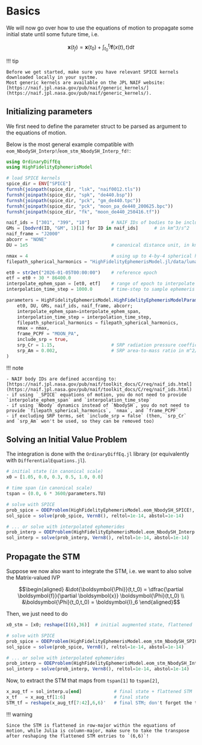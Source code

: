 # Basics

We will now go over how to use the equations of motion to propagate some initial state until some future time, i.e. 

```math
\boldsymbol{x}(t_f)
= 
\boldsymbol{x}(t_0) + 
\int_{t_0}^{t_f} \boldsymbol{f}(x(t),t) \mathrm{d}t
```

!!! tip

    Before we get started, make sure you have relevant SPICE kernels downloaded locally in your systme. 
    Most generic kernels are available on the JPL NAIF website: [https://naif.jpl.nasa.gov/pub/naif/generic_kernels/](https://naif.jpl.nasa.gov/pub/naif/generic_kernels/).


## Initializing parameters

We first need to define the parameter struct to be parsed as argument to the equations of motion.

Below is the most general example compatible with `eom_NbodySH_Interp!`/`eom_stm_NbodySH_Interp_fd!`:

```julia
using OrdinaryDiffEq
using HighFidelityEphemerisModel

# load SPICE kernels
spice_dir = ENV["SPICE"]
furnsh(joinpath(spice_dir, "lsk", "naif0012.tls"))
furnsh(joinpath(spice_dir, "spk", "de440.bsp"))
furnsh(joinpath(spice_dir, "pck", "gm_de440.tpc"))
furnsh(joinpath(spice_dir, "pck", "moon_pa_de440_200625.bpc"))
furnsh(joinpath(spice_dir, "fk", "moon_de440_250416.tf"))

naif_ids = ["301", "399", "10"]        # NAIF IDs of bodies to be included; first ID is of the central body
GMs = [bodvrd(ID, "GM", 1)[1] for ID in naif_ids]      # in km^3/s^2
naif_frame = "J2000"
abcorr = "NONE"
DU = 1e5                               # canonical distance unit, in km

nmax = 4                               # using up to 4-by-4 spherical harmonics
filepath_spherical_harmonics = "HighFidelityEphemerisModel.jl/data/luna/gggrx_1200l_sha_20x20.tab"

et0 = str2et("2026-01-05T00:00:00")    # reference epoch
etf = et0 + 30 * 86400.0
interpolate_ephem_span = [et0, etf]    # range of epoch to interpolate ephemeris
interpolation_time_step = 1000.0       # time-step to sample ephemeris for interpolation

parameters = HighFidelityEphemerisModel.HighFidelityEphemerisModelParameters(
    et0, DU, GMs, naif_ids, naif_frame, abcorr;
    interpolate_ephem_span=interpolate_ephem_span,
    interpolation_time_step = interpolation_time_step,
    filepath_spherical_harmonics = filepath_spherical_harmonics,
    nmax = nmax,
    frame_PCPF = "MOON_PA",
    include_srp = true,
    srp_Cr = 1.15,                     # SRP radiation pressure coefficient
    srp_Am = 0.002,                    # SRP area-to-mass ratio in m^2/kg
)
```

!!! note

    - NAIF body IDs are defined according to: [https://naif.jpl.nasa.gov/pub/naif/toolkit_docs/C/req/naif_ids.html](https://naif.jpl.nasa.gov/pub/naif/toolkit_docs/C/req/naif_ids.html)
    - if using `_SPICE` equations of motion, you do not need to provide `interpolate_ephem_span` and `interpolation_time_step`
    - if using `Nbody` dynamics instead of `NbodySH`, you do not need to provide `filepath_spherical_harmonics`, `nmax`, and `frame_PCPF`
    - if excluding SRP terms, set `include_srp = false` (then, `srp_Cr` and `srp_Am` won't be used, so they can be removed too)


## Solving an Initial Value Problem

The integration is done with the `OrdinaryDiffEq.jl` library (or equivalently with `DifferentialEquations.jl`).

```julia
# initial state (in canonical scale)
x0 = [1.05, 0.0, 0.3, 0.5, 1.0, 0.0]

# time span (in canonical scale)
tspan = (0.0, 6 * 3600/parameters.TU)

# solve with SPICE
prob_spice = ODEProblem(HighFidelityEphemerisModel.eom_NbodySH_SPICE!, x0, tspan, parameters)
sol_spice = solve(prob_spice, Vern8(), reltol=1e-14, abstol=1e-14)

# ... or solve with interpolated ephemerides
prob_interp = ODEProblem(HighFidelityEphemerisModel.eom_NbodySH_Interp!, x0, tspan, parameters)
sol_interp = solve(prob_interp, Vern8(), reltol=1e-14, abstol=1e-14)
```

## Propagate the STM

Suppose we now also want to integrate the STM, i.e. we want to also solve the Matrix-valued IVP

```math
\begin{aligned}
&\dot{\boldsymbol{\Phi}}(t,t_0) = \dfrac{\partial \boldsymbol{f}}{\partial \boldsymbol{x}} \boldsymbol{\Phi}(t,t_0)
\\
&\boldsymbol{\Phi}(t_0,t_0) = \boldsymbol{I}_6
\end{aligned}
```

Then, we just need to do

```julia
x0_stm = [x0; reshape(I(6),36)]  # initial augmented state, flattened

# solve with SPICE
prob_spice = ODEProblem(HighFidelityEphemerisModel.eom_stm_NbodySH_SPICE_fd!, x0_stm, tspan, parameters)
sol_spice = solve(prob_spice, Vern8(), reltol=1e-14, abstol=1e-14)

# ... or solve with interpolated ephemerides
prob_interp = ODEProblem(HighFidelityEphemerisModel.eom_stm_NbodySH_Interp_fd!, x0_stm, tspan, parameters)
sol_interp = solve(prob_interp, Vern8(), reltol=1e-14, abstol=1e-14)
```

Now, to extract the STM that maps from `tspan[1]` to `tspan[2]`, 

```julia
x_aug_tf = sol_interp.u[end]            # final state + flattened STM
x_tf   = x_aug_tf[1:6]                  # final state
STM_tf = reshape(x_aug_tf[7:42],6,6)'   # final STM; don't forget the transpose!
```

!!! warning

    Since the STM is flattened in row-major within the equations of motion, while Julia is column-major, make sure to take the transpose after reshaping the flattened STM entries to `(6,6)`!